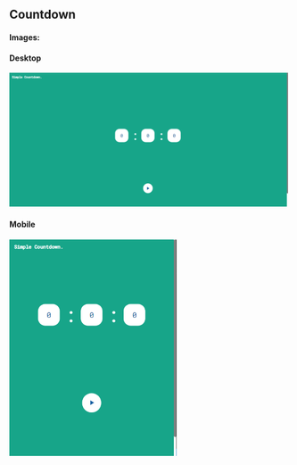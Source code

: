 ## Countdown

#### Images: 

#### Desktop
<img src="./imgs/desktop_img.png" width=500/>


#### Mobile
<img src="./imgs/mobile_img.png" width=300/>
